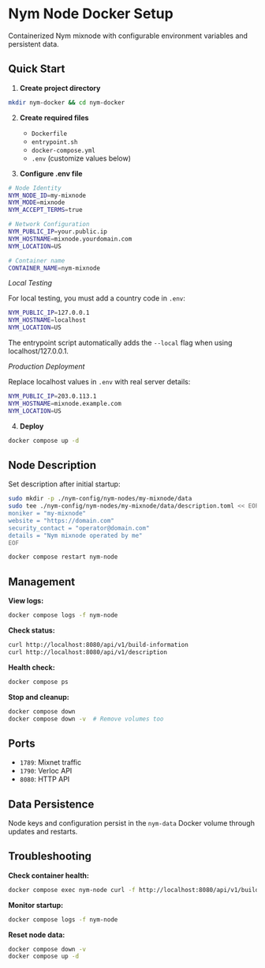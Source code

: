 # Nym Node Docker Setup

Containerized Nym mixnode with configurable environment variables and persistent data.

## Quick Start

1. **Create project directory**
```bash
mkdir nym-docker && cd nym-docker
```

2. **Create required files**
   - `Dockerfile` 
   - `entrypoint.sh`
   - `docker-compose.yml`
   - `.env` (customize values below)

3. **Configure .env file**
```bash
# Node Identity
NYM_NODE_ID=my-mixnode
NYM_MODE=mixnode
NYM_ACCEPT_TERMS=true

# Network Configuration
NYM_PUBLIC_IP=your.public.ip
NYM_HOSTNAME=mixnode.yourdomain.com
NYM_LOCATION=US

# Container name
CONTAINER_NAME=nym-mixnode
```
*Local Testing*

For local testing, you must add a country code in `.env`:
```bash
NYM_PUBLIC_IP=127.0.0.1
NYM_HOSTNAME=localhost
NYM_LOCATION=US
```

The entrypoint script automatically adds the `--local` flag when using localhost/127.0.0.1.

*Production Deployment*

Replace localhost values in `.env` with real server details:
```bash
NYM_PUBLIC_IP=203.0.113.1
NYM_HOSTNAME=mixnode.example.com
NYM_LOCATION=US
```

4. **Deploy**
```bash
docker compose up -d
```

## Node Description

Set description after initial startup:
```bash
sudo mkdir -p ./nym-config/nym-nodes/my-mixnode/data
sudo tee ./nym-config/nym-nodes/my-mixnode/data/description.toml << EOF
moniker = "my-mixnode"
website = "https://domain.com"
security_contact = "operator@domain.com"
details = "Nym mixnode operated by me"
EOF

docker compose restart nym-node
```
## Management

**View logs:**
```bash
docker compose logs -f nym-node
```

**Check status:**
```bash
curl http://localhost:8080/api/v1/build-information
curl http://localhost:8080/api/v1/description
```

**Health check:**
```bash
docker compose ps
```



**Stop and cleanup:**
```bash
docker compose down
docker compose down -v  # Remove volumes too
```

## Ports

- `1789`: Mixnet traffic
- `1790`: Verloc API  
- `8080`: HTTP API

## Data Persistence

Node keys and configuration persist in the `nym-data` Docker volume through updates and restarts.

## Troubleshooting

**Check container health:**
```bash
docker compose exec nym-node curl -f http://localhost:8080/api/v1/build-information
```

**Monitor startup:**
```bash
docker compose logs -f nym-node
```

**Reset node data:**
```bash
docker compose down -v
docker compose up -d
```
